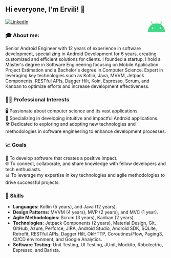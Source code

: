 ## Hi everyone, I'm Ervili! 👋

<img align="right"  height="48" src="android.gif">

[![LinkedIn](https://img.shields.io/badge/-LinkedIn-blue?style=flat-square&logo=Linkedin&logoColor=white&link=https://www.linkedin.com/in/ervili-tarsila)](https://linkedin.com/in/ervili-tarsila)

### 🎓 About me:

Senior Android Engineer with 12 years of experience in software development, specializing in Android Development for 6
years, creating customized and efficient solutions for clients. I founded a startup. I hold a Master's degree in
Software Engineering focusing on Mobile Application Project Estimation and a Bachelor's degree in Computer
Science. Expert in leveraging key technologies such as Kotlin, Java, MVVM, Jetpack Components, RESTful
APIs, Dagger Hilt, Koin, Espresso, Scrum, and Kanban to optimize efforts and increase development effectiveness.
  
### 👩‍💻 Professional Interests

🖥️ Passionate about computer science and its vast applications.<br/>
📱 Specializing in developing intuitive and impactful Android applications.<br/>
🛠️ Dedicated to exploring and adopting new technologies and methodologies in software engineering to enhance development processes.<br/>

### 📈 Goals

🌟 To develop software that creates a positive impact.<br/>
🌐 To connect, collaborate, and share knowledge with fellow developers and tech enthusiasts.<br/>
📊 To leverage my expertise in key technologies and agile methodologies to drive successful projects.<br/>

### 💪 Skills

- **Languages:** Kotlin (5 years), and Java (12 years).
- **Design Patterns:** MVVM (4 years), MVP (2 years), and MVC (1 year).
- **Agile Methodologies:** Scrum (3 years), Kanban (2 years).
- **Technologies:** Jetpack Components (2 years), Material Design, Git, GitHub, Azure, Perforce, JIRA, Android Studio, Android SDK, SQLite, Retrofit, RESTful APIs, Dagger Hilt, OkHTTP, Coroutines/Flow, Paging3, CI/CD environment, and Google Analytics.
- **Software Testing:** Unit Testing, UI Testing, JUnit,  Mockito, Robolectric, Espresso, and Barista.

